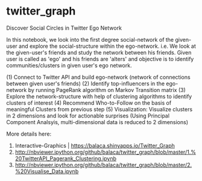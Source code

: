 # twitter_graph
Discover Social Circles in Twitter Ego Network

In this notebook, we look into the first degree social-network of the given-user and explore the social-structure within the ego-network. i.e. We look at the given-user's friends and study the network between his friends. Given user is called as 'ego' and his friends are 'alters' and objective is to identify communities/clusters in given user's ego network.

(1) Connect to Twitter API and build ego-network (network of connections between given user's friends) (2) Identify top-influencers in the ego-network by running PageRank algorithm on Markov Transition matrix (3) Explore the network-structure with help of clustering algorithms to identify clusters of interest (4) Recommend Who-to-Follow on the basis of meaningful Clusters from previous step (5) Visualization: Visualize clusters in 2 dimensions and look for actionable surprises (Using Principal Component Analsyis, multi-dimensional data is reduced to 2 dimensions)

More details here:
1. Interactive-Graphics | https://balaca.shinyapps.io/Twitter_Graph
2. http://nbviewer.ipython.org/github/balaca/twitter_graph/blob/master/1.%20TwitterAPI_Pagerank_Clustering.ipynb
3. http://nbviewer.ipython.org/github/balaca/twitter_graph/blob/master/2.%20Visualise_Data.ipynb
